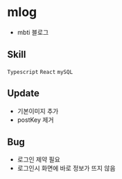 # mlog

-   mbti 블로그

## Skill

<code>Typescript</code> <code>React</code> <code>mySQL</code>

## Update

-   기본이미지 추가
-   postKey 제거

## Bug

-   로그인 제약 필요
-   로그인시 화면에 바로 정보가 뜨지 않음
